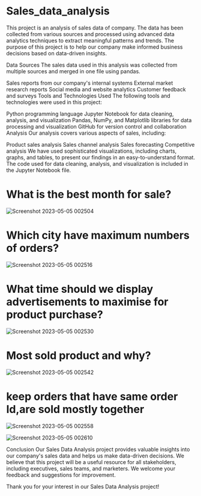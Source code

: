 # Sales_data_analysis

This project is an analysis of sales data of company. The data has been collected from various sources and processed using advanced data analytics techniques to extract meaningful patterns and trends. The purpose of this project is to help our company make informed business decisions based on data-driven insights.

Data Sources
The sales data used in this analysis was collected from multiple sources and merged in one file using pandas.

Sales reports from our company's internal systems
External market research reports
Social media and website analytics
Customer feedback and surveys
Tools and Technologies Used
The following tools and technologies were used in this project:

Python programming language
Jupyter Notebook for data cleaning, analysis, and visualization
Pandas, NumPy, and Matplotlib libraries for data processing and visualization
GitHub for version control and collaboration
Analysis
Our analysis covers various aspects of sales, including:

Product sales analysis
Sales channel analysis
Sales forecasting
Competitive analysis
We have used sophisticated visualizations, including charts, graphs, and tables, to present our findings in an easy-to-understand format. The code used for data cleaning, analysis, and visualization is included in the Jupyter Notebook file.

# What is the best month for sale?

![Screenshot 2023-05-05 002504](https://user-images.githubusercontent.com/78349737/236302067-b1b2c57e-6b6d-491e-9495-8735ef93f5a8.png)

# Which city have maximum numbers of orders?

![Screenshot 2023-05-05 002516](https://user-images.githubusercontent.com/78349737/236302125-2c442263-5039-4ae5-8b30-38aa11f76694.png)

# What time should we display advertisements to maximise for product purchase?

![Screenshot 2023-05-05 002530](https://user-images.githubusercontent.com/78349737/236302148-7d39232a-47c4-40c5-a573-e141319baae6.png)

# Most sold product and why?

![Screenshot 2023-05-05 002542](https://user-images.githubusercontent.com/78349737/236302179-16fb05a5-da2e-4f7e-a601-85b9351a655c.png)

# keep orders that have same order Id,are sold mostly together

![Screenshot 2023-05-05 002558](https://user-images.githubusercontent.com/78349737/236302205-94d80e29-27f8-4aae-850a-92b8444c2728.png)

![Screenshot 2023-05-05 002610](https://user-images.githubusercontent.com/78349737/236302221-7888354f-2aa0-4c76-9bda-c0e3a6cf41ef.png)


Conclusion
Our Sales Data Analysis project provides valuable insights into our company's sales data and helps us make data-driven decisions. We believe that this project will be a useful resource for all stakeholders, including executives, sales teams, and marketers. We welcome your feedback and suggestions for improvement.

Thank you for your interest in our Sales Data Analysis project!
